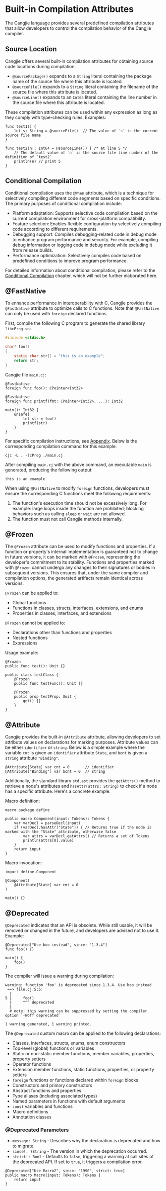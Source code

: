 # Built-in Compilation Attributes

The Cangjie language provides several predefined compilation attributes that allow developers to control the compilation behavior of the Cangjie compiler.

## Source Location

Cangjie offers several built-in compilation attributes for obtaining source code locations during compilation.

- `@sourcePackage()` expands to a `String` literal containing the package name of the source file where this attribute is located.
- `@sourceFile()` expands to a `String` literal containing the filename of the source file where this attribute is located.
- `@sourceLine()` expands to an `Int64` literal containing the line number in the source file where this attribute is located.

These compilation attributes can be used within any expression as long as they comply with type-checking rules. Examples:

<!-- run -->

```cangjie
func test1() {
    let s: String = @sourceFile()  // The value of `s` is the current source file name
}

func test2(n!: Int64 = @sourceLine()) { /* at line 5 */
    // The default value of `n` is the source file line number of the definition of `test2`
    println(n) // print 5
}
```

## Conditional Compilation

Conditional compilation uses the `@When` attribute, which is a technique for selectively compiling different code segments based on specific conditions. The primary purposes of conditional compilation include:

- Platform adaptation: Supports selective code compilation based on the current compilation environment for cross-platform compatibility.
- Feature selection: Enables flexible configuration by selectively compiling code according to different requirements.
- Debugging support: Compiles debugging-related code in debug mode to enhance program performance and security. For example, compiling debug information or logging code in debug mode while excluding it from release builds.
- Performance optimization: Selectively compiles code based on predefined conditions to improve program performance.

For detailed information about conditional compilation, please refer to the [Conditional Compilation](../compile_and_build/conditional_compilation.md) chapter, which will not be further elaborated here.

## @FastNative

To enhance performance in interoperability with C, Cangjie provides the `@FastNative` attribute to optimize calls to C functions. Note that `@FastNative` can only be used with `foreign` declared functions.

First, compile the following C program to generate the shared library `libcProg.so`:

```c
#include <stdio.h>

char* foo()
{
    static char str[] = "this is an example";
    return str;
}
```

Cangjie file `main.cj`:

```cangjie
@FastNative
foreign func foo(): CPointer<Int32>

@FastNative
foreign func printf(fmt: CPointer<Int32>, ...): Int32

main(): Int32 {
    unsafe{
        let str = foo()
        printf(str)
    }
}
```

For specific compilation instructions, see [Appendix](../Appendix/compile_options_OHOS.md#cjc-编译选项). Below is the corresponding compilation command for this example:

```shell
cjc -L . -lcProg ./main.cj
```

After compiling `main.cj` with the above command, an executable `main` is generated, producing the following output:

```text
this is an example
```

When using `@FastNative` to modify `foreign` functions, developers must ensure the corresponding C functions meet the following requirements:

1. The function's execution time should not be excessively long. For example: large loops inside the function are prohibited; blocking behaviors such as calling `sleep` or `wait` are not allowed.
2. The function must not call Cangjie methods internally.

## @Frozen

The `@Frozen` attribute can be used to modify functions and properties. If a function or property's internal implementation is guaranteed not to change in future versions, it can be marked with `@Frozen`, representing the developer's commitment to its stability. Functions and properties marked with `@Frozen` cannot undergo any changes to their signatures or bodies in subsequent versions. This ensures that, under the same compiler and compilation options, the generated artifacts remain identical across versions.

`@Frozen` can be applied to:
- Global functions
- Functions in classes, structs, interfaces, extensions, and enums
- Properties in classes, interfaces, and extensions

`@Frozen` cannot be applied to:
- Declarations other than functions and properties
- Nested functions
- Expressions

Usage example:

<!-- run -->

```cangjie
@Frozen
public func test(): Unit {}

public class testClass {
    @Frozen
    public func testFunc(): Unit {}

    @Frozen
    public prop testProp: Unit {
        get() {}
    }
}
```

## @Attribute

Cangjie provides the built-in `@Attribute` attribute, allowing developers to set attribute values on declarations for marking purposes. Attribute values can be either `identifier` or `string`. Below is a simple example where the variable `cnt` is given an `identifier` attribute `State`, and `bcnt` is given a `string` attribute `"Binding"`.

<!-- compile -->

```cangjie
@Attribute[State] var cnt = 0       // identifier
@Attribute["Binding"] var bcnt = 0  // string
```

Additionally, the standard library `std.ast` provides the `getAttrs()` method to retrieve a node's attributes and `hasAttr(attrs: String)` to check if a node has a specific attribute. Here's a concrete example:

Macro definition:

<!-- run -macro0 -->
<!-- cfg="--compile-macro" -->

```cangjie
macro package define

public macro Component(input: Tokens): Tokens {
    var varDecl = parseDecl(input)
    if (varDecl.hasAttr("State")) { // Returns true if the node is marked with the "State" attribute, otherwise false
        var attrs = varDecl.getAttrs() // Returns a set of Tokens
        println(attrs[0].value)
    }
    return input
}
```

Macro invocation:

<!-- run -macro0 -->
<!-- cfg="--debug-macro" -->

```cangjie
import define.Component

@Component(
    @Attribute[State] var cnt = 0
)

main() {}
```

## @Deprecated

`@Deprecated` indicates that an API is obsolete. While still usable, it will be removed or changed in the future, and developers are advised not to use it. Example:

<!-- compile -->

```cangjie
@Deprecated["Use boo instead", since: "1.3.4"]
func foo() {}

main() {
    foo()
}
```

The compiler will issue a warning during compilation:

```text
warning: function 'foo' is deprecated since 1.3.4. Use boo instead
 ==> file.cj:5:5:
  |
5 |     foo()
  |     ^^^ deprecated
  |
  # note: this warning can be suppressed by setting the compiler option `-Woff deprecated`

1 warning generated, 1 warning printed.
```

The `@Deprecated` custom macro can be applied to the following declarations:
- Classes, interfaces, structs, enums, enum constructors
- Top-level (global) functions or variables
- Static or non-static member functions, member variables, properties, property setters
- Operator functions
- Extension member functions, static functions, properties, or property setters
- `foreign` functions or functions declared within `foreign` blocks
- Constructors and primary constructors
- Abstract functions and properties
- Type aliases (including associated types)
- Named parameters in functions with default arguments
- `const` variables and functions
- Macro definitions
- Annotation classes

### @Deprecated Parameters

- `message: String` - Describes why the declaration is deprecated and how to migrate.
- `since!: ?String` - The version in which the deprecation occurred.
- `strict!: Bool` - Defaults to `false`, triggering a warning at call sites of the deprecated API. If set to `true`, it triggers a compilation error.

<!-- compile.error -->

```cangjie
@Deprecated["Use Macro2", since: "1990", strict: true]
public macro Macro(input: Tokens): Tokens {
    return input
}
```